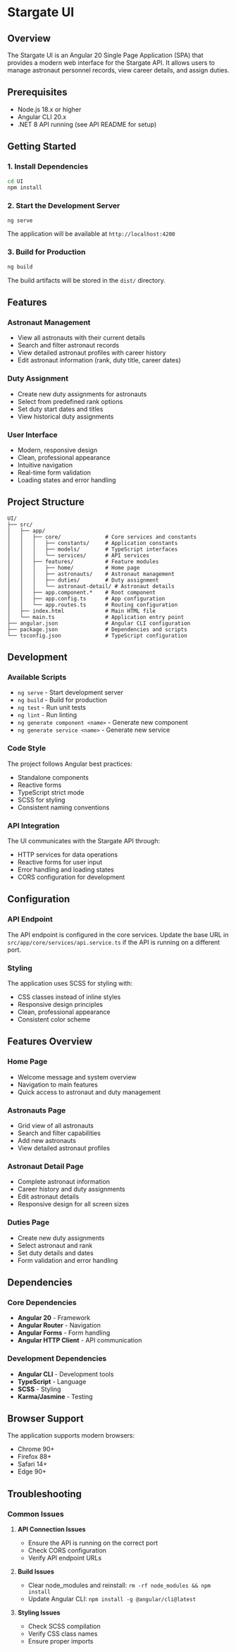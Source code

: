 # Stargate UI

## Overview

The Stargate UI is an Angular 20 Single Page Application (SPA) that provides a modern web interface for the Stargate API. It allows users to manage astronaut personnel records, view career details, and assign duties.

## Prerequisites

- Node.js 18.x or higher
- Angular CLI 20.x
- .NET 8 API running (see API README for setup)

## Getting Started

### 1. Install Dependencies

```bash
cd UI
npm install
```

### 2. Start the Development Server

```bash
ng serve
```

The application will be available at `http://localhost:4200`

### 3. Build for Production

```bash
ng build
```

The build artifacts will be stored in the `dist/` directory.

## Features

### Astronaut Management

- View all astronauts with their current details
- Search and filter astronaut records
- View detailed astronaut profiles with career history
- Edit astronaut information (rank, duty title, career dates)

### Duty Assignment

- Create new duty assignments for astronauts
- Select from predefined rank options
- Set duty start dates and titles
- View historical duty assignments

### User Interface

- Modern, responsive design
- Clean, professional appearance
- Intuitive navigation
- Real-time form validation
- Loading states and error handling

## Project Structure

```
UI/
├── src/
│   ├── app/
│   │   ├── core/              # Core services and constants
│   │   │   ├── constants/     # Application constants
│   │   │   ├── models/        # TypeScript interfaces
│   │   │   └── services/      # API services
│   │   ├── features/          # Feature modules
│   │   │   ├── home/          # Home page
│   │   │   ├── astronauts/    # Astronaut management
│   │   │   ├── duties/        # Duty assignment
│   │   │   └── astronaut-detail/ # Astronaut details
│   │   ├── app.component.*    # Root component
│   │   ├── app.config.ts      # App configuration
│   │   └── app.routes.ts      # Routing configuration
│   ├── index.html             # Main HTML file
│   └── main.ts                # Application entry point
├── angular.json               # Angular CLI configuration
├── package.json               # Dependencies and scripts
└── tsconfig.json              # TypeScript configuration
```

## Development

### Available Scripts

- `ng serve` - Start development server
- `ng build` - Build for production
- `ng test` - Run unit tests
- `ng lint` - Run linting
- `ng generate component <name>` - Generate new component
- `ng generate service <name>` - Generate new service

### Code Style

The project follows Angular best practices:

- Standalone components
- Reactive forms
- TypeScript strict mode
- SCSS for styling
- Consistent naming conventions

### API Integration

The UI communicates with the Stargate API through:

- HTTP services for data operations
- Reactive forms for user input
- Error handling and loading states
- CORS configuration for development

## Configuration

### API Endpoint

The API endpoint is configured in the core services. Update the base URL in `src/app/core/services/api.service.ts` if the API is running on a different port.

### Styling

The application uses SCSS for styling with:

- CSS classes instead of inline styles
- Responsive design principles
- Clean, professional appearance
- Consistent color scheme

## Features Overview

### Home Page

- Welcome message and system overview
- Navigation to main features
- Quick access to astronaut and duty management

### Astronauts Page

- Grid view of all astronauts
- Search and filter capabilities
- Add new astronauts
- View detailed astronaut profiles

### Astronaut Detail Page

- Complete astronaut information
- Career history and duty assignments
- Edit astronaut details
- Responsive design for all screen sizes

### Duties Page

- Create new duty assignments
- Select astronaut and rank
- Set duty details and dates
- Form validation and error handling

## Dependencies

### Core Dependencies

- **Angular 20** - Framework
- **Angular Router** - Navigation
- **Angular Forms** - Form handling
- **Angular HTTP Client** - API communication

### Development Dependencies

- **Angular CLI** - Development tools
- **TypeScript** - Language
- **SCSS** - Styling
- **Karma/Jasmine** - Testing

## Browser Support

The application supports modern browsers:

- Chrome 90+
- Firefox 88+
- Safari 14+
- Edge 90+

## Troubleshooting

### Common Issues

1. **API Connection Issues**

   - Ensure the API is running on the correct port
   - Check CORS configuration
   - Verify API endpoint URLs

2. **Build Issues**

   - Clear node_modules and reinstall: `rm -rf node_modules && npm install`
   - Update Angular CLI: `npm install -g @angular/cli@latest`

3. **Styling Issues**
   - Check SCSS compilation
   - Verify CSS class names
   - Ensure proper imports
